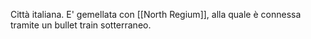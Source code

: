 Città italiana. E' gemellata con [[North Regium]], alla quale è connessa tramite un bullet train sotterraneo.